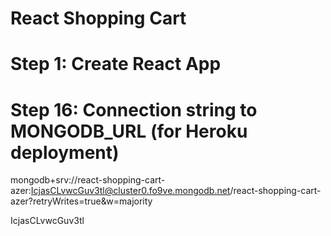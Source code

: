 # React Shopping Cart

# Step 1:  Create React App

# Step 16: Connection string to MONGODB_URL (for Heroku deployment)

mongodb+srv://react-shopping-cart-azer:IcjasCLvwcGuv3tl@cluster0.fo9ve.mongodb.net/react-shopping-cart-azer?retryWrites=true&w=majority


IcjasCLvwcGuv3tl

